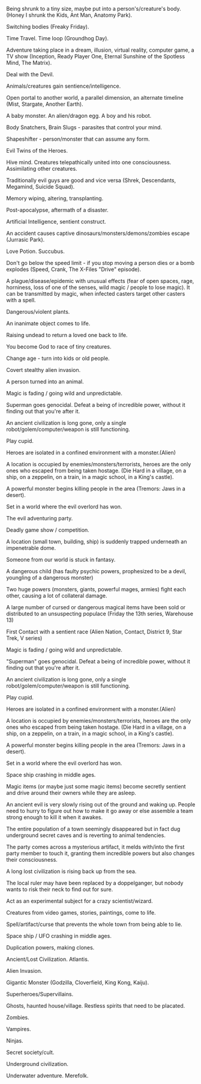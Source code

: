 Being shrunk to a tiny size, maybe put into a person's/creature's body. (Honey I shrunk the Kids, Ant Man, Anatomy Park).

Switching bodies (Freaky Friday).

Time Travel. Time loop (Groundhog Day).

Adventure taking place in a dream, illusion, virtual reality, computer game, a TV show (Inception, Ready Player One, Eternal Sunshine of the Spotless Mind, The Matrix).

Deal with the Devil.

Animals/creatures gain sentience/intelligence.

Open portal to another world, a parallel dimension, an alternate timeline (Mist, Stargate, Another Earth).

A baby monster. An alien/dragon egg. A boy and his robot.

Body Snatchers, Brain Slugs - parasites that control your mind.

Shapeshifter - person/monster that can assume any form.

Evil Twins of the Heroes.

Hive mind. Creatures telepathically united into one consciousness. Assimilating other creatures.

Traditionally evil guys are good and vice versa (Shrek, Descendants, Megamind, Suicide Squad).

Memory wiping, altering, transplanting.

Post-apocalypse, aftermath of a disaster.

Artificial Intelligence, sentient construct.

An accident causes captive dinosaurs/monsters/demons/zombies escape (Jurrasic Park).

Love Potion. Succubus.

Don't go below the speed limit - if you stop moving a person dies or a bomb explodes (Speed, Crank, The X-Files "Drive" episode).

A plague/disease/epidemic with unusual effects (fear of open spaces, rage, horniness, loss of one of the senses, wild magic / people to lose magic). It can be transmitted by magic, when infected casters target other casters with a spell.

Dangerous/violent plants.

An inanimate object comes to life.

Raising undead to return a loved one back to life.

You become God to race of tiny creatures.

Change age - turn into kids or old people.

Covert stealthy alien invasion.

A person turned into an animal.

Magic is fading / going wild and unpredictable.

Superman goes genocidal. Defeat a being of incredible power, without it finding out that you're after it.

An ancient civilization is long gone, only a single robot/golem/computer/weapon is still functioning.

Play cupid.

Heroes are isolated in a confined environment with a monster.(Alien)

A location is occupied by enemies/monsters/terrorists, heroes are the only ones who escaped from being taken hostage. (Die Hard in a village, on a ship, on a zeppelin, on a train, in a magic school, in a King's castle).

A powerful monster begins killing people in the area (Tremors: Jaws in a desert).

Set in a world where the evil overlord has won.

The evil adventuring party.

Deadly game show / competition.

A location (small town, building, ship) is suddenly trapped underneath an impenetrable dome.

Someone from our world is stuck in fantasy.

A dangerous child (has faulty psychic powers, prophesized to be a devil, youngling of a dangerous monster)

Two huge powers (monsters, giants, powerful mages, armies) fight each other, causing a lot of collateral damage.

A large number of cursed or dangerous magical items have been sold or distributed to an unsuspecting populace (Friday the 13th series, Warehouse 13)

First Contact with a sentient race (Alien Nation, Contact, District 9, Star Trek, V series)

Magic is fading / going wild and unpredictable.

"Superman" goes genocidal. Defeat a being of incredible power, without it finding out that you're after it.

An ancient civilization is long gone, only a single robot/golem/computer/weapon is still functioning.

Play cupid.

Heroes are isolated in a confined environment with a monster.(Alien)

A location is occupied by enemies/monsters/terrorists, heroes are the only ones who escaped from being taken hostage. (Die Hard in a village, on a ship, on a zeppelin, on a train, in a magic school, in a King's castle).

A powerful monster begins killing people in the area (Tremors: Jaws in a desert).

Set in a world where the evil overlord has won.

Space ship crashing in middle ages.

Magic items (or maybe just some magic items) become secretly sentient and drive around their owners while they are asleep.

An ancient evil is very slowly rising out of the ground and waking up. People need to hurry to figure out how to make it go away or else assemble a team strong enough to kill it when it awakes.

The entire population of a town seemingly disappeared but in fact dug underground secret caves and is reverting to animal tendencies.

The party comes across a mysterious artifact, it melds with/into the first party member to touch it, granting them incredible powers but also changes their consciousness.

A long lost civilization is rising back up from the sea.

The local ruler may have been replaced by a doppelganger, but nobody wants to risk their neck to find out for sure.

Act as an experimental subject for a crazy scientist/wizard.

Creatures from video games, stories, paintings, come to life.

Spell/artifact/curse that prevents the whole town from being able to lie.

Space ship / UFO crashing in middle ages.

Duplication powers, making clones.

Ancient/Lost Civilization. Atlantis.

Alien Invasion.

Gigantic Monster (Godzilla, Cloverfield, King Kong, Kaiju).

Superheroes/Supervillains.

Ghosts, haunted house/village. Restless spirits that need to be placated.

Zombies.

Vampires.

Ninjas.

Secret society/cult.

Underground civilization.

Underwater adventure. Merefolk.
